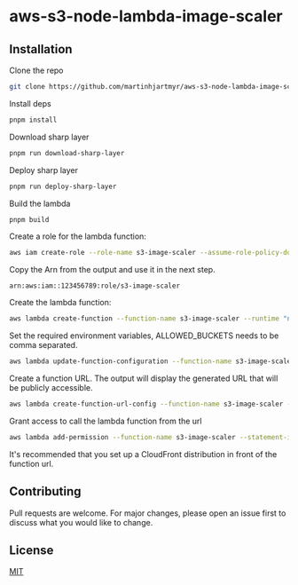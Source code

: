 # aws-s3-node-lambda-image-scaler

## Installation

Clone the repo

```bash
git clone https://github.com/martinhjartmyr/aws-s3-node-lambda-image-scaler.git && cd aws-s3-node-lambda-image-scaler
```

Install deps

```bash
pnpm install
```

Download sharp layer

```bash
pnpm run download-sharp-layer
```

Deploy sharp layer

```bash
pnpm run deploy-sharp-layer
```

Build the lambda

```bash
pnpm build
```

Create a role for the lambda function:

```bash
aws iam create-role --role-name s3-image-scaler --assume-role-policy-document file://trust-policy.json && aws iam attach-role-policy --policy-arn arn:aws:iam::aws:policy/service-role/AWSLambdaBasicExecutionRole --role-name s3-image-scaler && aws iam attach-role-policy --policy-arn arn:aws:iam::aws:policy/AmazonS3ReadOnlyAccess --role-name s3-image-scaler
```

Copy the Arn from the output and use it in the next step.

```
arn:aws:iam::123456789:role/s3-image-scaler
```

Create the lambda function:

```bash
aws lambda create-function --function-name s3-image-scaler --runtime "nodejs18.x" --timeout 10 --memory-size 256 --zip-file "fileb://dist/index.zip" --handler index.handler --role [!!! CHANGE ME ROLE FROM ABOVE OUTPUT !!!]
```

Set the required environment variables, ALLOWED_BUCKETS needs to be comma separated.

```bash
aws lambda update-function-configuration --function-name s3-image-scaler --environment "Variables={ALLOWED_BUCKETS=[!!! CHANGE ME!!!],REGION=[!!! CHANGE ME!!!],DEBUG=false}"
```

Create a function URL. The output will display the generated URL that will be publicly accessible.

```bash
aws lambda create-function-url-config --function-name s3-image-scaler --auth-type NONE
```

Grant access to call the lambda function from the url

```bash
aws lambda add-permission --function-name s3-image-scaler --statement-id AuthNone --action lambda:InvokeFunctionUrl --principal "*" --function-url-auth-type NONE
```

It's recommended that you set up a CloudFront distribution in front of the function url.

## Contributing

Pull requests are welcome. For major changes, please open an issue first to discuss what you would like to change.

## License

[MIT](https://choosealicense.com/licenses/mit/)
